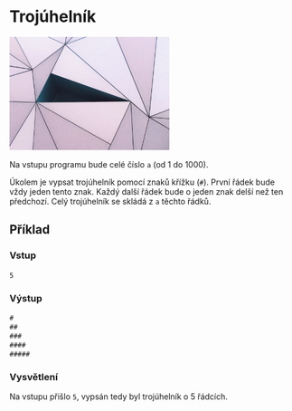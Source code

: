 # Trojúhelník

<img src="cover.webp" height="200" alt="ilustrace"/>

Na vstupu programu bude celé číslo `a` (od 1 do 1000).

Úkolem je vypsat trojúhelník pomocí znaků křížku (`#`). První řádek bude vždy jeden tento znak. Každý další řádek bude o
jeden znak delší než ten předchozí. Celý trojúhelník se skládá z `a` těchto řádků.

## Příklad

### Vstup

```
5
```

### Výstup

```
#
##
###
####
#####
```

### Vysvětlení

Na vstupu přišlo `5`, vypsán tedy byl trojúhelník o 5 řádcích.
